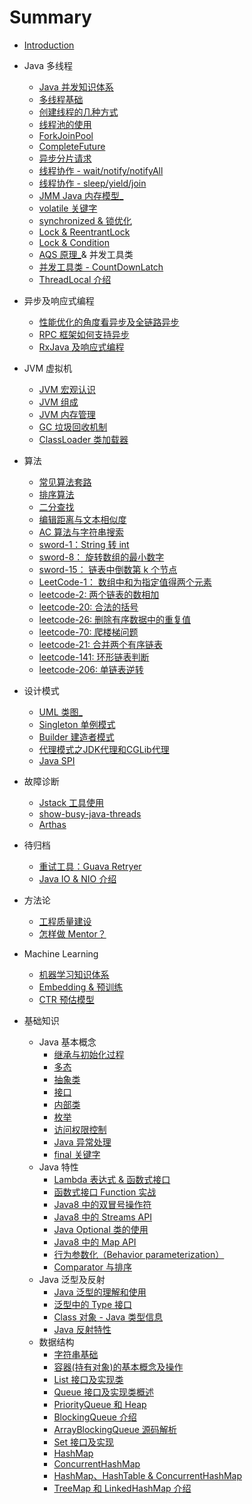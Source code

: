 # Summary

- [Introduction](README.md)
- Java 多线程
  - [Java 并发知识体系](juc/juc-1-ecosystem.md)
  - [多线程基础](juc/juc-2-basic.md)
  - [创建线程的几种方式](juc/juc-3-thread-creation.md)
  - [线程池的使用](juc/juc-4-threadpool.md)
  - [ForkJoinPool](juc/juc-forkjoinpool.md)
  - [CompleteFuture](juc/completefuture.md)
  - [异步分片请求](juc/juc-8-shardasync.md)
  - [线程协作 - wait/notify/notifyAll](juc/juc-5-thread-collaboration.md)
  - [线程协作 - sleep/yield/join](juc/juc-sleep-yield-join.md)
  - [JMM Java 内存模型_](juc/juc-6-jmm.md)
  - [volatile 关键字](juc/juc-7-volatile.md)
  - [synchronized & 锁优化](juc/juc-8-synchronized.md)
  - [Lock & ReentrantLock](juc/juc-9-lock.md)
  - [Lock & Condition](juc/lock-condition.md)
  - [AQS 原理_](juc/juc-10-AQS.md)& 并发工具类
  - [并发工具类 - CountDownLatch](juc/juc-11-tools.md)
  - [ThreadLocal 介绍](juc/juc-threadlocal.md)
- 异步及响应式编程
  - [性能优化的角度看异步及全链路异步](async/completely-async-system.md)
  - [RPC 框架如何支持异步](async/rpc-async.md)
  - [RxJava 及响应式编程](async/rxjava.md)
- JVM 虚拟机
  - [JVM 宏观认识](jvm/jvm-introduction.md)
  - [JVM 组成](jvm/jvm-components.md)
  - [JVM 内存管理](jvm/jvm-memory-management.md)
  - [GC 垃圾回收机制](jvm/jvm-gc.md)
  - [ClassLoader 类加载器](jvm/classloader.md)
- 算法
  - [常见算法套路](algorithm/algorithm-summary.md)
  - [排序算法](algorithm/sort.md)
  - [二分查找](algorithm/binary-search.md)
  - [编辑距离与文本相似度](algorithm/edit-distance.md)
  - [AC 算法与字符串搜索](algorithm/3-aho-corasick.md)
  - [sword-1：String 转 int](algorithm/sword-1-str2int.md)
  - [sword-8： 旋转数组的最小数字](algorithm/sword-8-binary-search.md)
  - [sword-15： 链表中倒数第 k 个节点](algorithm/sword-15-kth-element.md)
  - [LeetCode-1： 数组中和为指定值得两个元素](algorithm/leetcode-1-twosum.md)
  - [leetcode-2: 两个链表的数相加](algorithm/leetcode-2-add-two-numbers.md)
  - [leetcode-20: 合法的括号](algorithm/leetcode-20-valid-parentheses.md)
  - [leetcode-26: 删除有序数据中的重复值](algorithm/leetcode-26-rm-duplicates-from-sorted-array.md)
  - [leetcode-70: 爬楼梯问题](algorithm/leetcode-70-climb-stairs.md)
  - [leetcode-21: 合并两个有序链表](algorithm/leetcode-21-merge-two-sorted-lists.md)
  - [leetcode-141: 环形链表判断](algorithm/leetcode-141-list-cycle.md)
  - [leetcode-206: 单链表逆转](algorithm/leetcode-206-list-reverse.md)
- 设计模式
  - [UML 类图_](design/0-uml.md)
  - [Singleton 单例模式](design/1-singleton.md)
  - [Builder 建造者模式](design/2-builder.md)
  - [代理模式之JDK代理和CGLib代理](basic/JDK代理及CGLib代理.md)
  - [Java SPI](design/java-spi.md)
- 故障诊断
  - [Jstack 工具使用](debug/jstack.md)
  - [show-busy-java-threads](debug/show-busy-java-threads.md)
  - [Arthas](debug/arthas.md)

- 待归档
  <!-- - [fastjson 泛型的反序列化](tools/fastjson-deserilize.md) -->
  - [重试工具：Guava Retryer](tools/guava-retryer.md)
  - [Java IO & NIO 介绍](basic/java-bio-nio-aio.md)

- 方法论
  - [工程质量建设](methodology/software-quality.md)
  - [怎样做 Mentor？](methodology/mentor.md)

- Machine Learning
  - [机器学习知识体系](ai/knownadge-system.md)
  - [Embedding & 预训练](ai/embedding.md)
  - [CTR 预估模型](ai/ctr-predict.md)

- 基础知识
  - Java 基本概念
    - [继承与初始化过程](basic/初始化和类的加载.md)
    - [多态](basic/多态.md)
    - [抽象类](basic/抽象类.md)
    - [接口](basic/接口.md)
    - [内部类](basic/inner-class.md)
    - [枚举](basic/enum.md)
    - [访问权限控制](basic/访问权限控制.md)
    - [Java 异常处理](basic/异常处理.md)
    - [final 关键字](basic/final.md)
  - Java 特性
    - [Lambda 表达式 & 函数式接口](jdk/lambda_expression.md)
    - [函数式接口 Function 实战](jdk/interface_function_practise.md)
    - [Java8 中的双冒号操作符](jdk/double_colon_operator.md)
    - [Java8 中的 Streams API](jdk/streams_api.md)
    - [Java Optional 类的使用](jdk/optional.md)
    - [Java8 中的 Map API](jdk/map_api.md)
    - [行为参数化（Behavior parameterization）](jdk/behavior_parameterization.md)
    - [Comparator 与排序](jdk/comparator-sort.md)
  - Java 泛型及反射
    - [Java 泛型的理解和使用](basic/generics.md)
    - [泛型中的 Type 接口](basic/type.md)
    - [Class 对象 - Java 类型信息](jvm/java-reflection-class.md)
    - [Java 反射特性](jvm/java-reflection.md)
  - 数据结构
    - [字符串基础](data-types/string.md)
    - [容器(持有对象)的基本概念及操作](data-types/collection.md)
    - [List 接口及实现类](data-types/list-interface.md)
    - [Queue 接口及实现类概述](data-types/queue-interface.md)
    - [PriorityQueue 和 Heap](data-types/PriorityQueue.md)
    - [BlockingQueue 介绍](data-types/BlockingQueue.md)
    - [ArrayBlockingQueue 源码解析](data-types/ArrayBlockingQueue.md)
    - [Set 接口及实现](data-types/set-interface.md)
    - [HashMap](data-types/HashMap.md)
    - [ConcurrentHashMap](data-types/ConcurrentHashMap.md)
    - [HashMap、HashTable & ConcurrentHashMap](data-types/HashMap-Hashtable-CocurrentHashMap.md)
    - [TreeMap 和 LinkedHashMap 介绍](data-types/TreeMap-LinkedHashMap.md)
